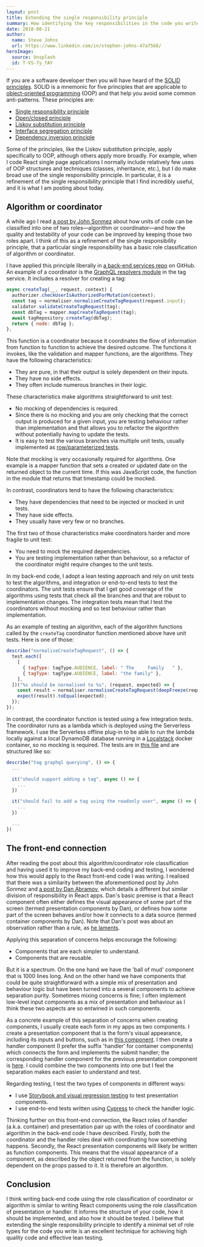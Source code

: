```yaml
---
layout: post
title: Extending the single responsibility principle
summary: How identifying the key responsibilities in the code you write can lead to higher quality code.
date: 2018-08-21
author:
  name: Steve Johns
  url: https://www.linkedin.com/in/stephen-johns-47a7568/
heroImage:
  source: Unsplash
  id: T-VS-7y_fAY
---
```


If you are a software developer then you will have heard of the [SOLID principles](https://en.wikipedia.org/wiki/SOLID). SOLID is a mnemonic for five principles that are applicable to [object-oriented programming](https://en.wikipedia.org/wiki/Object-oriented_programming) (OOP) and that help you avoid some common anti-patterns. These principles are:

- [Single responsibility principle](https://en.wikipedia.org/wiki/Single_responsibility_principle)
- [Open/closed principle](https://en.wikipedia.org/wiki/Open/closed_principle)
- [Liskov substitution principle](https://en.wikipedia.org/wiki/Liskov_substitution_principle)
- [Interface segregation principle](https://en.wikipedia.org/wiki/Interface_segregation_principle)
- [Dependency inversion principle](https://en.wikipedia.org/wiki/Dependency_inversion_principle)

Some of the principles, like the Liskov substitution principle, apply specifically to OOP, although others apply more broadly. For example, when I code React single page applications I normally include relatively few uses of OOP structures and techniques (classes, inheritance, etc.), but I do make broad use of the single responsibility principle. In particular, it is a refinement of the single responsibility principle that I find incredibly useful, and it is what I am posting about today.

## Algorithm or coordinator

A while ago I read [a post by John Sonmez](https://simpleprogrammer.com/there-are-only-two-roles-of-code/) about how units of code can be classified into one of two roles&#8212;algorithm or coordinator&#8212;and how the quality and testability of your code can be improved by keeping those two roles apart. I think of this as a refinement of the single responsibility principle, that a particular single responsibility has a basic role classification of algorithm or coordinator.

I have applied this principle liberally in [a back-end services repo](https://github.com/stevejay/artfullylondon-api) on GitHub. An example of a coordinator is the [GraphQL resolvers module](https://github.com/stevejay/artfullylondon-api/blob/master/tag-service/src/resolvers.js) in the tag service. It includes a resolver for creating a tag:

```js
async createTag(__, request, context) {
  authorizer.checkUserIsAuthorizedForMutation(context);
  const tag = normaliser.normaliseCreateTagRequest(request.input);
  validator.validateCreateTagRequest(tag);
  const dbTag = mapper.mapCreateTagRequest(tag);
  await tagRepository.createTag(dbTag);
  return { node: dbTag };
},
```

This function is a coordinator because it coordinates the flow of information from function to function to achieve the desired outcome. The functions it invokes, like the validation and mapper functions, are the algorithms. They have the following characteristics:

- They are pure, in that their output is solely dependent on their inputs.
- They have no side effects.
- They often include numerous branches in their logic.

These characteristics make algorithms straightforward to unit test:

- No mocking of dependencies is required.
- Since there is no mocking and you are only checking that the correct output is produced for a given input, you are testing behaviour rather than implementation and that allows you to refactor the algorithm without potentially having to update the tests.
- It is easy to test the various branches via multiple unit tests, usually implemented as [row/parameterized tests](https://www.rhyous.com/2015/05/07/row-tests-or-paramerterized-tests-nunit/).

Note that mocking is very occasionally required for algorithms. One example is a mapper function that sets a created or updated date on the returned object to the current time. If this was JavaScript code, the function in the module that returns that timestamp could be mocked.

In contrast, coordinators tend to have the following characteristics:

- They have dependencies that need to be injected or mocked in unit tests.
- They have side effects.
- They usually have very few or no branches.

The first two of those characteristics make coordinators harder and more fragile to unit test:

- You need to mock the required dependencies.
- You are testing implementation rather than behaviour, so a refactor of the coordinator might require changes to the unit tests.

In my back-end code, I adopt a lean testing approach and rely on unit tests to test the algorithms, and integration or end-to-end tests to test the coordinators. The unit tests ensure that I get good coverage of the algorithms using tests that check all the branches and that are robust to implementation changes. The integration tests mean that I test the coordinators without mocking and so test behaviour rather than implementation.

As an example of testing an algorithm, each of the algorithm functions called by the `createTag` coordinator function mentioned above have unit tests. Here is one of those:

```js
describe("normaliseCreateTagRequest", () => {
  test.each([
    [
      { tagType: tagType.AUDIENCE, label: " The     Family   " },
      { tagType: tagType.AUDIENCE, label: "the family" },
    ],
  ])("%s should be normalised to %s", (request, expected) => {
    const result = normaliser.normaliseCreateTagRequest(deepFreeze(request));
    expect(result).toEqual(expected);
  });
});
```

In contrast, the coordinator function is tested using a few integration tests. The coordinator runs as a lambda which is deployed using the Serverless framework. I use the Serverless offline plug-in to be able to run the lambda locally against a local DynamoDB database running in a [Localstack](https://github.com/localstack/localstack) docker container, so no mocking is required. The tests are in [this file](https://github.com/stevejay/artfullylondon-api/blob/master/tag-service/tests/integration/tag-graphql-mutation.test.js) and are structured like so:

```js
describe("tag graphql querying", () => {
  ...

  it("should support adding a tag", async () => {
    ...
  })

  it("should fail to add a tag using the readonly user", async () => {
    ...
  })

  ...
})
```

## The front-end connection

After reading the post about this algorithm/coordinator role classification and having used it to improve my back-end coding and testing, I wondered how this would apply to the React front-end code I was writing. I realised that there was a similarity between the aforementioned post by John Sonmez and [a post by Dan Abramov](https://medium.com/@dan_abramov/smart-and-dumb-components-7ca2f9a7c7d0), which details a different but similar division of responsibility in React apps. Dan's basic premise is that a React component often either defines the visual appearance of some part of the screen (termed presentation components by Dan), or defines how some part of the screen behaves and/or how it connects to a data source (termed container components by Dan). Note that Dan's post was about an observation rather than a rule, as [he laments](https://twitter.com/dan_abramov/status/802569801906475008).

Applying this separation of concerns helps encourage the following:

- Components that are each simpler to understand.
- Components that are reusable.

But it is a spectrum. On the one hand we have the 'ball of mud' component that is 1000 lines long. And on the other hand we have components that could be quite straightforward with a simple mix of presentation and behaviour logic but have been turned into a several components to achieve separation purity. Sometimes mixing concerns is fine; I often implement low-level input components as a mix of presentation and behaviour as I think these two aspects are so entwined in such components.

As a concrete example of this separation of concerns when creating components, I usually create each form in my apps as two components. I create a presentation component that is the form's visual appearance, including its inputs and buttons, such as in [this component](https://github.com/stevejay/artfullylondon-web-admin/blob/master/src/modules/auth/components/login-form.jsx). I then create a handler component (I prefer the suffix 'handler' for container components) which connects the form and implements the submit handler; the corresponding handler component for the previous presentation component is [here](https://github.com/stevejay/artfullylondon-web-admin/blob/master/src/modules/auth/components/login-form-handler.jsx). I could combine the two components into one but I feel the separation makes each easier to understand and test.

Regarding testing, I test the two types of components in different ways:

- I use [Storybook and visual regression testing](/posts/2018/08/19/adding-visual-regression-testing-to-a-react-app) to test presentation components.
- I use end-to-end tests written using [Cypress](https://www.cypress.io/) to check the handler logic.

Thinking further on this front-end connection, the React roles of handler (a.k.a. container) and presentation pair up with the roles of coordinator and algorithm in the back-end code I have described. Firstly, both the coordinator and the handler roles deal with coordinating how something happens. Secondly, the React presentation components will likely be written as function components. This means that the visual appearance of a component, as described by the object returned from the function, is solely dependent on the props passed to it. It is therefore an algorithm.

## Conclusion

I think writing back-end code using the role classification of coordinator or algorithm is similar to writing React components using the role classification of presentation or handler. It informs the structure of your code, how it should be implemented, and also how it should be tested. I believe that extending the single responsibility principle to identify a minimal set of role types for the code you write is an excellent technique for achieving high quality code and effective lean testing.
